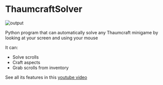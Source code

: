# ThaumcraftSolver
![output](https://github.com/user-attachments/assets/d9ee8326-accc-4923-8b57-d6d0e004444b)

Python program that can automatically solve any Thaumcraft minigame by looking at your screen and using your mouse 

It can:
* Solve scrolls
* Craft aspects
* Grab scrolls from inventory

See all its features in this [youtube video](http://www.youtube.com/watch?v=efrY54hZ0OE)
